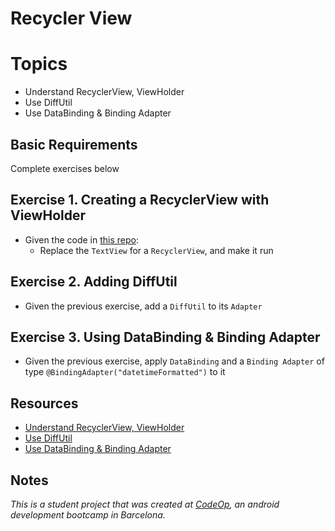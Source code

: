 
# Recycler View

# Topics
- Understand RecyclerView, ViewHolder
- Use DiffUtil
- Use DataBinding & Binding Adapter

## Basic Requirements

Complete exercises below

## Exercise 1. Creating a RecyclerView with ViewHolder

- Given the code in [this repo](https://github.com/CodeOp-tech/bumble-android-assignments/tree/master/android-recycler-view/android_recycler_view_ex1):
	- Replace the `TextView` for a `RecyclerView`, and make it run

## Exercise 2. Adding DiffUtil

- Given the previous exercise, add a `DiffUtil` to its `Adapter`

## Exercise 3. Using DataBinding & Binding Adapter

- Given the previous exercise, apply `DataBinding` and a `Binding Adapter` of type `@BindingAdapter("datetimeFormatted")` to it

## Resources

- [Understand RecyclerView, ViewHolder](https://guides.codepath.com/android/using-the-recyclerview)
- [Use DiffUtil](https://bignerdranch.com/blog/efficient-lists-with-diffutil-and-listadapter/)
- [Use DataBinding & Binding Adapter](https://www.androidhive.info/android-databinding-in-recyclerview-profile-screen/)

## Notes

_This is a student project that was created at [CodeOp](http://CodeOp.tech), an android development bootcamp in Barcelona._
